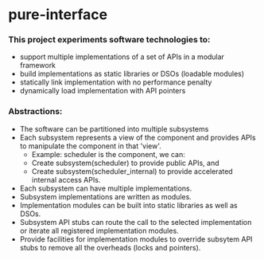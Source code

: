 # pure-interface

### This project experiments software technologies to:

* support multiple implementations of a set of APIs in a modular framework
* build implementations as static libraries or DSOs (loadable modules)
* statically link implementation with no performance penalty
* dynamically load implementation with API pointers

### Abstractions:

* The software can be partitioned into multiple subsystems
* Each subsystem represents a view of the component and provides APIs to
  manipulate the component in that 'view'.
  * Example: scheduler is the component, we can:
  * Create subsystem(scheduler) to provide public APIs, and
  * Create subsystem(scheduler_internal) to provide accelerated internal access APIs.
* Each subsystem can have multiple implementations.
* Subsystem implementations are written as modules.
* Implementation modules can be built into static libraries as well as DSOs.
* Subsystem API stubs can route the call to the selected implementation or
  iterate all registered implementation modules.
* Provide facilities for implementation modules to override subsytem API stubs
  to remove all the overheads (locks and pointers).
